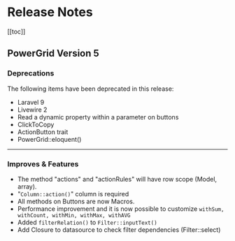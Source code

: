# Release Notes

[[toc]]

## PowerGrid Version 5

### Deprecations

The following items have been deprecated in this release:

* Laravel 9
* Livewire 2
* Read a dynamic property within a parameter on buttons
* ClickToCopy
* ActionButton trait
* PowerGrid::eloquent()

---

### Improves & Features

* The method "actions" and "actionRules" will have row scope (Model, array).
* "`Column::action()`" column is required
* All methods on Buttons are now Macros.
* Performance improvement and it is now possible to customize `withSum, withCount, withMin, withMax, withAVG`
* Added `filterRelation()` to `Filter::inputText()`
* Add Closure to datasource to check filter dependencies (Filter::select)
